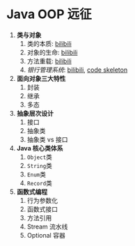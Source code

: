 # Java OOP 远征

1. **类与对象**
   1. 类的本质: [bilibili](https://www.bilibili.com/video/BV1d3WvzNEPH)
   2. 对象的生命: [bilibili](https://www.bilibili.com/video/BV1fhW4zJE5L)
   3. 方法重载: [bilibili](https://www.bilibili.com/video/BV1BbW4zDEdP/)
   4. _银行管理系统_: [bilibili](https://www.bilibili.com/video/BV1UvWEzyEsW), [code skeleton](/pa1.zip)
2. **面向对象三大特性**
   1. 封装
   2. 继承
   3. 多态
3. **抽象层次设计**
   1. 接口
   2. 抽象类
   3. 抽象类 vs 接口
4. **Java 核心类体系**
   1. `Object`类
   2. `String`类
   3. `Enum`类
   4. `Record`类
5. **函数式编程**
   1. 行为参数化
   2. 函数式接口
   3. 方法引用
   4. Stream 流水线
   5. Optional 容器

